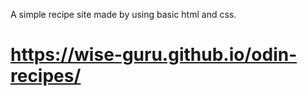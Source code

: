 A simple recipe site made by using basic html and css.

https://wise-guru.github.io/odin-recipes/
=======
